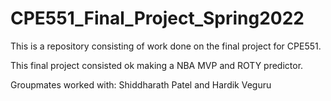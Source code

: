 # CPE551_Final_Project_Spring2022
This is a repository consisting of work done on the final project for CPE551.

This final project consisted ok making a NBA MVP and ROTY predictor.

Groupmates worked with: Shiddharath Patel and Hardik Veguru
